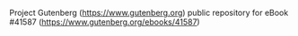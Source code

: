 Project Gutenberg (https://www.gutenberg.org) public repository for eBook #41587 (https://www.gutenberg.org/ebooks/41587)
